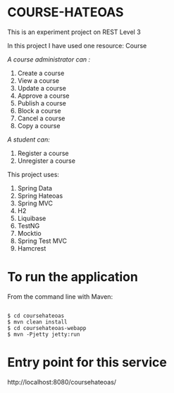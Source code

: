 COURSE-HATEOAS
============

<p>This is an experiment project on REST Level 3</p>

<p>In this project I have used one resource: Course</p>

<i>A course administrator can : </i>

<ol>
<li>Create a course</li>
<li>View a course</li>
<li>Update a course</li>
<li>Approve a course</li>
<li>Publish a course</li>
<li>Block a course</li>
<li>Cancel a course</li>
<li>Copy a course</li>
</ol>

<i>A student can:</i>

<ol>
<li>Register a course</li>
<li>Unregister a course</li>
</ol>


<p>This project uses:</p>

<ol>
<li>Spring Data</li>
<li>Spring Hateoas</li>
<li>Spring MVC</li>
<li>H2</li>
<li>Liquibase</li>
<li>TestNG</li>
<li>Mocktio</li>
<li>Spring Test MVC</li>
<li>Hamcrest</li>
</ol>

To run the application
======================

<p>From the command line with Maven:</p>

<pre><code>
$ cd coursehateoas
$ mvn clean install
$ cd coursehateoas-webapp
$ mvn -Pjetty jetty:run
</code></pre>

Entry point for this service
============================

<p> http://localhost:8080/coursehateoas/</p>